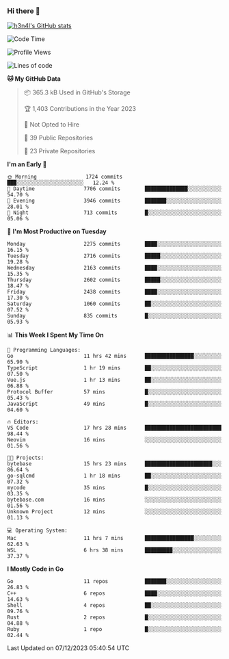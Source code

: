 ### Hi there 👋

[![h3n4l's GitHub stats](https://github-readme-stats.vercel.app/api?username=h3n4l&count_private=true&show_icons=true&theme=radical)](https://github.com/h3n4l/github-readme-stats)

<!--START_SECTION:waka-->
![Code Time](http://img.shields.io/badge/Code%20Time-1%2C758%20hrs%2019%20mins-blue)

![Profile Views](http://img.shields.io/badge/Profile%20Views-1-blue)

![Lines of code](https://img.shields.io/badge/From%20Hello%20World%20I%27ve%20Written-3.7%20million%20lines%20of%20code-blue)

**🐱 My GitHub Data** 

> 📦 365.3 kB Used in GitHub's Storage 
 > 
> 🏆 1,403 Contributions in the Year 2023
 > 
> 🚫 Not Opted to Hire
 > 
> 📜 39 Public Repositories 
 > 
> 🔑 23 Private Repositories 
 > 
**I'm an Early 🐤** 

```text
🌞 Morning                1724 commits        ███░░░░░░░░░░░░░░░░░░░░░░   12.24 % 
🌆 Daytime                7706 commits        ██████████████░░░░░░░░░░░   54.70 % 
🌃 Evening                3946 commits        ███████░░░░░░░░░░░░░░░░░░   28.01 % 
🌙 Night                  713 commits         █░░░░░░░░░░░░░░░░░░░░░░░░   05.06 % 
```
📅 **I'm Most Productive on Tuesday** 

```text
Monday                   2275 commits        ████░░░░░░░░░░░░░░░░░░░░░   16.15 % 
Tuesday                  2716 commits        █████░░░░░░░░░░░░░░░░░░░░   19.28 % 
Wednesday                2163 commits        ████░░░░░░░░░░░░░░░░░░░░░   15.35 % 
Thursday                 2602 commits        █████░░░░░░░░░░░░░░░░░░░░   18.47 % 
Friday                   2438 commits        ████░░░░░░░░░░░░░░░░░░░░░   17.30 % 
Saturday                 1060 commits        ██░░░░░░░░░░░░░░░░░░░░░░░   07.52 % 
Sunday                   835 commits         █░░░░░░░░░░░░░░░░░░░░░░░░   05.93 % 
```


📊 **This Week I Spent My Time On** 

```text
💬 Programming Languages: 
Go                       11 hrs 42 mins      ████████████████░░░░░░░░░   65.90 % 
TypeScript               1 hr 19 mins        ██░░░░░░░░░░░░░░░░░░░░░░░   07.50 % 
Vue.js                   1 hr 13 mins        ██░░░░░░░░░░░░░░░░░░░░░░░   06.88 % 
Protocol Buffer          57 mins             █░░░░░░░░░░░░░░░░░░░░░░░░   05.43 % 
JavaScript               49 mins             █░░░░░░░░░░░░░░░░░░░░░░░░   04.60 % 

🔥 Editors: 
VS Code                  17 hrs 28 mins      █████████████████████████   98.44 % 
Neovim                   16 mins             ░░░░░░░░░░░░░░░░░░░░░░░░░   01.56 % 

🐱‍💻 Projects: 
bytebase                 15 hrs 23 mins      ██████████████████████░░░   86.64 % 
go-sqlcmd                1 hr 18 mins        ██░░░░░░░░░░░░░░░░░░░░░░░   07.32 % 
mycode                   35 mins             █░░░░░░░░░░░░░░░░░░░░░░░░   03.35 % 
bytebase.com             16 mins             ░░░░░░░░░░░░░░░░░░░░░░░░░   01.56 % 
Unknown Project          12 mins             ░░░░░░░░░░░░░░░░░░░░░░░░░   01.13 % 

💻 Operating System: 
Mac                      11 hrs 7 mins       ████████████████░░░░░░░░░   62.63 % 
WSL                      6 hrs 38 mins       █████████░░░░░░░░░░░░░░░░   37.37 % 
```

**I Mostly Code in Go** 

```text
Go                       11 repos            ███████░░░░░░░░░░░░░░░░░░   26.83 % 
C++                      6 repos             ████░░░░░░░░░░░░░░░░░░░░░   14.63 % 
Shell                    4 repos             ██░░░░░░░░░░░░░░░░░░░░░░░   09.76 % 
Rust                     2 repos             █░░░░░░░░░░░░░░░░░░░░░░░░   04.88 % 
Ruby                     1 repo              █░░░░░░░░░░░░░░░░░░░░░░░░   02.44 % 
```




 Last Updated on 07/12/2023 05:40:54 UTC
<!--END_SECTION:waka-->

